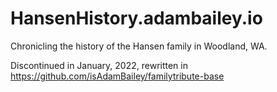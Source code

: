# HansenHistory.adambailey.io

Chronicling the history of the Hansen family in Woodland, WA.

Discontinued in January, 2022, rewritten in https://github.com/isAdamBailey/familytribute-base
